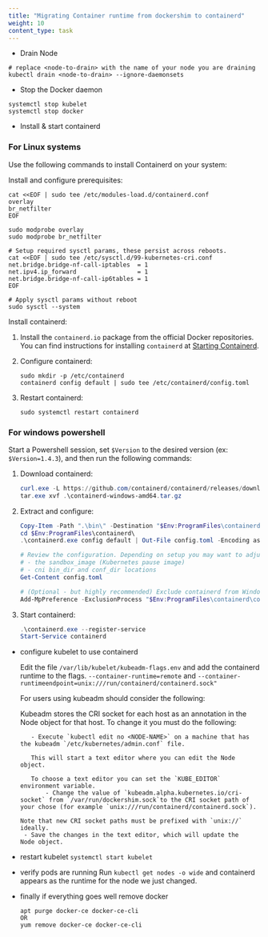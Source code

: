 ```yaml
---
title: "Migrating Container runtime from dockershim to containerd"
weight: 10
content_type: task 
---
```


- Drain Node
```
# replace <node-to-drain> with the name of your node you are draining
kubectl drain <node-to-drain> --ignore-daemonsets
```
- Stop the Docker daemon
```
systemctl stop kubelet
systemctl stop docker
```
- Install & start containerd 


### For Linux systems
Use the following commands to install Containerd on your system:

Install and configure prerequisites:

```shell
cat <<EOF | sudo tee /etc/modules-load.d/containerd.conf
overlay
br_netfilter
EOF

sudo modprobe overlay
sudo modprobe br_netfilter

# Setup required sysctl params, these persist across reboots.
cat <<EOF | sudo tee /etc/sysctl.d/99-kubernetes-cri.conf
net.bridge.bridge-nf-call-iptables  = 1
net.ipv4.ip_forward                 = 1
net.bridge.bridge-nf-call-ip6tables = 1
EOF

# Apply sysctl params without reboot
sudo sysctl --system
```

Install containerd:

1. Install the `containerd.io` package from the official Docker repositories. 
   You can find instructions for installing `containerd` at
   [Starting Containerd](https://containerd.io/docs/getting-started/#starting-containerd).

2. Configure containerd:

   ```shell
   sudo mkdir -p /etc/containerd
   containerd config default | sudo tee /etc/containerd/config.toml
   ```

3. Restart containerd:

   ```shell
   sudo systemctl restart containerd
   ```
### For windows powershell

Start a Powershell session, set `$Version` to the desired version (ex: `$Version=1.4.3`), 
and then run the following commands:

1. Download containerd:

   ```powershell
   curl.exe -L https://github.com/containerd/containerd/releases/download/v$Version/containerd-$Version-windows-amd64.tar.gz -o containerd-windows-amd64.tar.gz
   tar.exe xvf .\containerd-windows-amd64.tar.gz
   ```

2. Extract and configure:

   ```powershell
   Copy-Item -Path ".\bin\" -Destination "$Env:ProgramFiles\containerd" -Recurse -Force
   cd $Env:ProgramFiles\containerd\
   .\containerd.exe config default | Out-File config.toml -Encoding ascii

   # Review the configuration. Depending on setup you may want to adjust:
   # - the sandbox_image (Kubernetes pause image)
   # - cni bin_dir and conf_dir locations
   Get-Content config.toml

   # (Optional - but highly recommended) Exclude containerd from Windows Defender Scans
   Add-MpPreference -ExclusionProcess "$Env:ProgramFiles\containerd\containerd.exe"
   ```

3. Start containerd:

   ```powershell
   .\containerd.exe --register-service
   Start-Service containerd
   ```
- configure kubelet to use containerd

   Edit the file `/var/lib/kubelet/kubeadm-flags.env` and add the containerd runtime to the flags. `--container-runtime=remote` and `--container-runtimeendpoint=unix:///run/containerd/containerd.sock"`

   For users using kubeadm should consider the following:
   
   Kubeadm stores the CRI socket for each host as an annotation in the Node object for that host.
   To change it you must do the following:
   ```
      - Execute `kubectl edit no <NODE-NAME>` on a machine that has the kubeadm `/etc/kubernetes/admin.conf` file.
      
      This will start a text editor where you can edit the Node object.
      
      To choose a text editor you can set the `KUBE_EDITOR` environment variable.
          - Change the value of `kubeadm.alpha.kubernetes.io/cri-socket` from `/var/run/dockershim.sock`to the CRI socket path of your chose (for example `unix:///run/containerd/containerd.sock`).
   
   Note that new CRI socket paths must be prefixed with `unix://` ideally.
    - Save the changes in the text editor, which will update the   Node object.
   ```
      
   

- restart kubelet
`systemctl start kubelet`

- verify pods are running 
Run `kubectl get nodes -o wide` and containerd appears as the runtime for the node we just changed.

- finally if everything goes well remove docker
   ```
   apt purge docker-ce docker-ce-cli
   OR
   yum remove docker-ce docker-ce-cli
   ```




